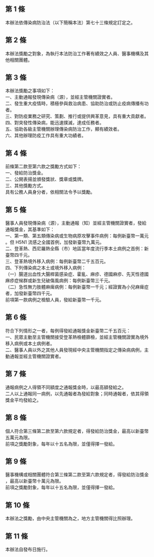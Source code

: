 第 1 條
-------
本辦法依傳染病防治法（以下簡稱本法）第七十三條規定訂定之。

第 2 條
-------
本辦法獎勵之對象，為執行本法防治工作著有績效之人員、醫事機構及其  
他相關團體。

第 3 條
-------
本辦法獎勵之事項如下：  
一、主動通報發現傳染病（源），並經主管機關證實者。  
二、發生重大疫情時，積極參與救治病患、協助防治或防止疫病傳播有功  
    者。  
三、對防疫業務之研究、策劃、推行或提供興革意見，具有重大貢獻者。  
四、對突發性傳染病，能迅速撲滅，達成任務者。  
五、協助各級主管機關辦理傳染病防治工作，顯有績效者。  
六、其他辦理防疫工作具有重大功績者。

第 4 條
-------
前條第二款至第六款之獎勵方式如下：  
一、發給防治獎金。  
二、公開表揚並頒發獎狀、獎章或獎牌。  
三、其他獎勵方式。  
具有公務人員身分者，依相關法令予以獎勵。

第 5 條
-------
醫事人員發現傳染病（源），主動通報（知）並經主管機關證實者，發給  
通報獎金，其基準如下：  
一、第一類、第五類傳染病或生物病原攻擊事件病例：每例新臺幣一萬元  
    。但 H5N1 流感之全國首例，加發新臺幣九萬元。  
二、登革熱、西尼羅熱全縣（市）地區當年度流行季本土病例之首例：新  
    臺幣四千元。  
三、登革熱境外移入病例：每例新臺幣二千五百元。  
四、下列傳染病之本土或境外移入病例：  
（一）腸道出血性大腸桿菌感染症、霍亂、麻疹、德國麻疹、先天性德國  
      麻疹症候群或新生兒破傷風病例：每例新臺幣三千元。  
（二）急性無力肢體麻痺病例：每例新臺幣一千元；經證實為小兒麻痺症  
      者，加發新臺幣四千元。  
前項第一款病例之檢驗人員，發給新臺幣一千元。

第 6 條
-------
符合下列情形之一者，每例得發給通報獎金新臺幣二千五百元：  
一、民眾主動至主管機關接受登革熱檢體篩檢，並經主管機關證實為境外  
    移入病例或本土病例者。  
二、醫事人員以外之其他人員發現經中央主管機關指定之傳染病病例，主  
    動通報並經主管機關證實者。

第 7 條
-------
通報病例之人得領不同額度之通報獎金時，以最高額發給之。  
二人以上通報同一病例，以先通報者為發給對象；同時通報者，依其得領  
獎金平均發給之。

第 8 條
-------
個人符合第三條第二款至第六款規定者，得發給防治獎金，最高以新臺幣  
五萬元為限。  
前項之獎勵對象，每年以十五名為限，並僅得擇一發給。

第 9 條
-------
醫事機構或相關團體符合第三條第二款至第六款規定者，得發給防治獎金  
，最高以新臺幣十萬元為限。  
前項之獎勵對象，每年以十五名為限，並僅得擇一發給。

第 10 條
--------
本辦法之獎勵，由中央主管機關為之，地方主管機關得比照辦理。

第 11 條
--------
本辦法自發布日施行。

